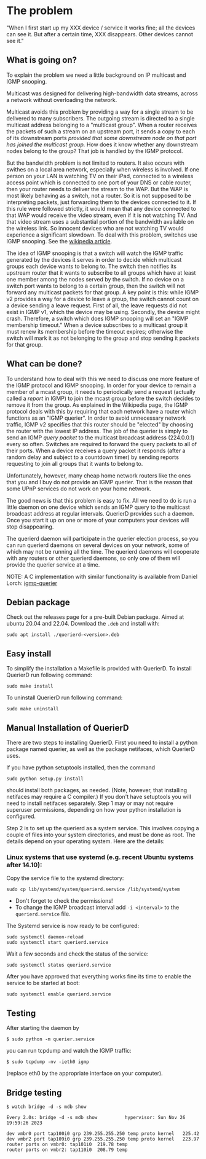 # The problem

"When I first start up my XXX device / service it works fine; all the
devices can see it. But after a certain time, XXX disappears.  Other
devices cannot see it."

## What is going on?

To explain the problem we need a little background on IP multicast
and IGMP snooping.

Multicast was designed for delivering high-bandwidth data streams,
across a network without overloading the network.

Multicast avoids this problem by providing a way for a single
stream to be delivered to many subscribers.  The outgoing stream is
directed to a single multicast address belonging to a "multicast
group".  When a router receives the packets of such a stream on an
upstream port, it sends a copy to each of its downstream ports
*provided that some downstream node on that port has joined the
multicast group.* How does it know whether any downstream nodes
belong to the group? That job is handled by the IGMP protocol.

But the bandwidth problem is not limited to routers.  It also occurs
with swithes on a local area network, especially when wireless is
involved.  If one person on your LAN is watching TV on their iPad,
connected to a wireless access point which is connected to one port of
your DNS or cable router, then your router needs to deliver the stream
to the WAP.  But the WAP is most likely behaving as a switch, not a
router.  So it is not supposed to be interpreting packets, just
forwarding them to the devices connected to it.  If this rule were
followed strictly, it would mean that any device connected to that WAP
would receive the video stream, even if it is not watching TV. And
that video stream uses a substantial portion of the bandwidth
available on the wireless link.  So innocent devices who are not
watching TV would experience a significant slowdown.  To deal with
this problem, switches use IGMP snooping.  See the
[wikipedia article](http://en.wikipedia.org/wiki/IGMP_snooping#IGMP_querier).

The idea of IGMP snooping is that a switch will watch the IGMP traffic
generated by the devices it serves in order to decide which multicast
groups each device wants to belong to.  The switch then notifies its
upstream router that it wants to subscribe to all groups which have at
least one member among the nodes served by the switch.  If no device
on a switch port wants to belong to a certain group, then the switch
will not forward any multicast packets for that group.  A key point is
this: while IGMP v2 provides a way for a device to leave a group, the
switch cannot count on a device sending a leave request.  First of
all, the leave requests did not exist in IGMP v1, which the device may
be using.  Secondly, the device might crash.  Therefore, a switch
which does IGMP snooping will set an "IGMP membership timeout."  When
a device subscribes to a multicast group it must renew its membership
before the timeout expires; otherwise the switch will mark it as not
belonging to the group and stop sending it packets for that group.

## What can be done?

To understand how to deal with this we need to discuss one more
feature of the IGMP protocol and IGMP snooping.  In order for your
device to remain a member of a mcast group, it needs to periodically
send a request (actually called a *report* in IGMP) to join the mcast
group before the switch decides to remove it from the group.  As
explained in the Wikipedia page, the IGMP protocol deals with this by
requiring that each network have a router which functions as an "IGMP
querier".  In order to avoid unnecessary network traffic, IGMP v2
specifies that this router should be "elected" by choosing the router
with the lowest IP address.  The job of the querier is simply to send
an IGMP *query packet* to the multicast broadcast address (224.0.0.1)
every so often.  Switches are required to forward the query packets to
all of their ports.  When a device receives a query packet it responds
(after a random delay and subject to a countdown timer) by sending
reports requesting to join all groups that it wants to belong to.

Unfortunately, however, many cheap home network routers like the ones
that you and I buy do not provide an IGMP querier.  That is the reason
that some UPnP services do not work on your home network.

The good news is that this problem is easy to fix.  All we need to do
is run a little daemon on one device which sends an IGMP query to the
multicast broadcast address at regular intervals.  QuerierD provides
such a daemon.  Once you start it up on one or more of your computers
your devices will stop disappearing.

The querierd daemon will participate in the querier election process,
so you can run querierd daemons on several devices on your network,
some of which may not be running all the time.  The querierd daemons
will cooperate with any routers or other querierd daemons, so only
one of them will provide the querier service at a time.

NOTE: A C implementation with similar functionality is available
from Daniel Lorch: [igmp-querier](https://github.com/dlorch/igmp-querier)

## Debian package

Check out the releases page for a pre-built Debian package. Aimed at
ubuntu 20.04 and 22.04. Download the `.deb` and install with:

    sudo apt install ./querierd-<version>.deb

## Easy install
To simplify the installation a Makefile is provided with QuerierD. To
install QuerierD run following command:

    sudo make install

To uninstall QuerierD run following command:

    sudo make uninstall

## Manual Installation of QuerierD

There are two steps to installing QuerierD.  First you need to
install a python package named querier, as well as the package
netifaces, which QuerierD uses.

If you have python setuptools installed, then the command

    sudo python setup.py install

should install both packages, as needed.  (Note, however, that
installing netifaces may require a C compiler.) If you don't
have setuptools you will need to install netifaces separately.
Step 1 may or may not require superuser permissions, depending
on how your python installation is configured.

Step 2 is to set up the querierd as a system service.  This
involves copying a couple of files into your system directories,
and must be done as root.  The details depend on your operating
system.  Here are the details:

### Linux systems that use systemd (e.g. recent Ubuntu systems after 14.10):

Copy the service file to the systemd directory:

    sudo cp lib/systemd/system/querierd.service /lib/systemd/system

 * Don't forget to check the permissions!
 * To change the IGMP broadcast interval add `-i <interval>` to the `querierd.service` file.

The Systemd service is now ready to be configured:

    sudo systemctl daemon-reload
    sudo systemctl start querierd.service

Wait a few seconds and check the status of the service:

    sudo systemctl status querierd.service

After you have approved that everything works fine its time to enable the service to be started at boot:

    sudo systemctl enable querierd.service

## Testing

After starting the daemon by

    $ sudo python -m querier.service

you can run tcpdump and watch the IGMP traffic:

    $ sudo tcpdump -nv -ieth0 igmp

(replace eth0 by the appropriate interface on your computer).

## Bridge testing

    $ watch bridge -d -s mdb show

```
Every 2.0s: bridge -d -s mdb show          hypervisor: Sun Nov 26 19:59:26 2023

dev vmbr0 port tap100i0 grp 239.255.255.250 temp proto kernel   225.42
dev vmbr2 port tap109i0 grp 239.255.255.250 temp proto kernel   223.97
router ports on vmbr0: tap101i0  219.78 temp
router ports on vmbr2: tap110i0  208.79 temp
```
